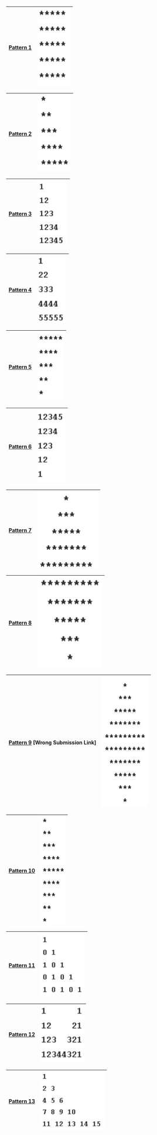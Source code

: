 | [Pattern 1](https://practice.geeksforgeeks.org/problems/square-pattern/1?utm_source=youtube&utm_medium=collab_striver_ytdescription&utm_campaign=pattern_1) | ![image](/Pattern/assets/Pattern%201.JPG) |
| --- | --- |

| [Pattern 2](https://practice.geeksforgeeks.org/problems/right-triangle/1?utm_source=youtube&utm_medium=collab_striver_ytdescription&utm_campaign=pattern_2) | ![image](/Pattern/assets/Pattern%202.JPG) |
| --- | --- |

| [Pattern 3](https://practice.geeksforgeeks.org/problems/triangle-number/1?utm_source=youtube&utm_medium=collab_striver_ytdescription&utm_campaign=pattern_3) | ![image](/Pattern/assets/Pattern%203.JPG) |
| --- | --- |

| [Pattern 4](https://practice.geeksforgeeks.org/problems/triangle-number-1661428795/1?utm_source=youtube&utm_medium=collab_striver_ytdescription&utm_campaign=pattern_4) | ![image](/Pattern/assets/Pattern%204.JPG) |
| --- | --- |

| [Pattern 5](https://practice.geeksforgeeks.org/problems/triangle-pattern/1?utm_source=youtube&utm_medium=collab_striver_ytdescription&utm_campaign=pattern_5) | ![image](/Pattern/assets/Pattern%205.JPG) |
| --- | --- |

| [Pattern 6](https://practice.geeksforgeeks.org/problems/triangle-number-1661489840/1?utm_source=youtube&utm_medium=collab_striver_ytdescription&utm_campaign=pattern_6) | ![image](/Pattern/assets/Pattern%206.JPG) |
| --- | --- |

| [Pattern 7](https://practice.geeksforgeeks.org/problems/triangle-pattern-1661492263/1?utm_source=youtube&utm_medium=collab_striver_ytdescription&utm_campaign=pattern_7) | ![image](/Pattern/assets/Pattern%207.JPG) |
| --- | --- |

| [Pattern 8](https://practice.geeksforgeeks.org/problems/triangle-pattern-1661493231/1?utm_source=youtube&utm_medium=collab_striver_ytdescription&utm_campaign=pattern_8) | ![image](/Pattern/assets/Pattern%208.JPG) |
| --- | --- |

| [Pattern 9](https://practice.geeksforgeeks.org/problems/pattern/1?utm_source=youtube&utm_medium=collab_striver_ytdescription&utm_campaign=pattern_9) [Wrong Submission Link] | ![image](/Pattern/assets/Pattern%209.JPG) |
| --- | --- |

| [Pattern 10](https://practice.geeksforgeeks.org/problems/triangle-pattern-1661718013/1?utm_source=youtube&utm_medium=collab_striver_ytdescription&utm_campaign=pattern_10) | ![image](/Pattern/assets/Pattern%2010.JPG) |
| --- | --- |

| [Pattern 11](https://practice.geeksforgeeks.org/problems/triangle-pattern-1661718455/1?utm_source=youtube&utm_medium=collab_striver_ytdescription&utm_campaign=pattern_11) | ![image](/Pattern/assets/Pattern%2011.JPG) |
| --- | --- |

| [Pattern 12](https://practice.geeksforgeeks.org/problems/double-triangle-pattern-1662664259/1?utm_source=youtube&utm_medium=collab_striver_ytdescription&utm_campaign=pattern_12) | ![image](/Pattern/assets/Pattern%2012.JPG) |
| --- | --- |

| [Pattern 13](https://practice.geeksforgeeks.org/problems/triangle-pattern-1661718712/1?utm_source=youtube&utm_medium=collab_striver_ytdescription&utm_campaign=pattern_13) | ![image](/Pattern/assets/Pattern%2013.JPG) |
| --- | --- |
